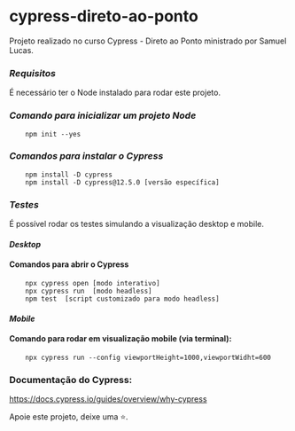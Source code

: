 # cypress-direto-ao-ponto

Projeto realizado no curso Cypress - Direto ao Ponto ministrado por Samuel Lucas.

### *Requisitos*
É necessário ter o Node instalado para rodar este projeto.

### *Comando para inicializar um projeto Node*

```   
    npm init --yes
```
### *Comandos para instalar o Cypress*
```
    npm install -D cypress
    npm install -D cypress@12.5.0 [versão específica]
```

### *Testes*
É possível rodar os testes simulando a visualização desktop e mobile.

#### *Desktop*
#### Comandos para abrir o Cypress
```
    npx cypress open [modo interativo]
    npx cypress run  [modo headless]
    npm test  [script customizado para modo headless]
```

#### *Mobile*
#### Comando para rodar em visualização mobile (via terminal):
```
    npx cypress run --config viewportHeight=1000,viewportWidht=600
```
### Documentação do Cypress:

https://docs.cypress.io/guides/overview/why-cypress

Apoie este projeto, deixe uma ⭐.







